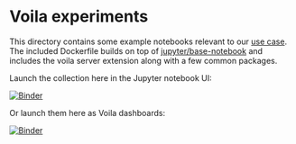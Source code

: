 # Voila experiments

This directory contains some example notebooks relevant to our [use case](../README.md).  The included Dockerfile builds on top of [jupyter/base-notebook](https://github.com/jupyter/docker-stacks/tree/master/base-notebook) and includes the voila server extension along with a few common packages.

Launch the collection here in the Jupyter notebook UI:

[![Binder](https://mybinder.org/badge_logo.svg)](https://mybinder.org/v2/gh/nbgallery/dashboards/main?urlpath=tree/voila)

Or launch them here as Voila dashboards:

[![Binder](https://mybinder.org/badge_logo.svg)](https://mybinder.org/v2/gh/nbgallery/dashboards/main?urlpath=voila/tree/voila)
